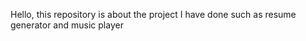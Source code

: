 Hello, this repository is about the project I have done such as resume generator and music player

<!---
Garry2512/Garry2512 is a ✨ special ✨ repository because its `README.md` (this file) appears on your GitHub profile.
You can click the Preview link to take a look at your changes.
--->
